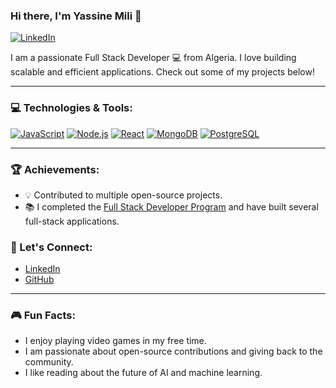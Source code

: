 ### Hi there, I'm Yassine Mili 👋

<!--[![Website](https://img.shields.io/badge/Website-YourWebsite-FF6347?style=for-the-badge&logo=google-chrome)](https://yourwebsite.com)-->
[![LinkedIn](https://img.shields.io/badge/LinkedIn-Yassine_Mili-0077B5?style=for-the-badge&logo=linkedin)](https://www.linkedin.com/in/yassine-mili-0193bb28a/)


I am a passionate Full Stack Developer 💻 from Algeria. I love building scalable and efficient applications. Check out some of my projects below!

---

### 💻 Technologies & Tools:

[![JavaScript](https://img.shields.io/badge/JavaScript-F7DF1E?style=for-the-badge&logo=javascript)](https://www.javascript.com/)
[![Node.js](https://img.shields.io/badge/Node.js-339933?style=for-the-badge&logo=node.js)](https://nodejs.org/)
[![React](https://img.shields.io/badge/React-61DAFB?style=for-the-badge&logo=react)](https://reactjs.org/)
[![MongoDB](https://img.shields.io/badge/MongoDB-4DB33D?style=for-the-badge&logo=mongodb)](https://www.mongodb.com/)
[![PostgreSQL](https://img.shields.io/badge/PostgreSQL-336791?style=for-the-badge&logo=postgresql)](https://www.postgresql.org/)

---

### 🏆 Achievements:

- 💡 Contributed to multiple open-source projects.
- 📚 I completed the [Full Stack Developer Program](#) and have built several full-stack applications.
<!-- 📝 Author of several blog posts about web development and tech trends. -->

<!---

### 📈 GitHub Stats:

![Your GitHub Stats](https://github-readme-stats.vercel.app/api?username=your-github-username&show_icons=true&count_private=true&hide=prs&theme=radical)

--->
<!---

### 📚 Latest Blog Posts

- [Building Scalable Applications with Node.js](https://yourblog.com/building-scalable-applications)
- [A Guide to PostgreSQL Indexing](https://yourblog.com/postgresql-indexing)
- [How Docker Transformed My Development Process](https://yourblog.com/how-docker-transformed-development)

--->

### 🤝 Let's Connect:

- [LinkedIn](https://www.linkedin.com/in/yassine-mili-0193bb28a/)
- [GitHub](https://github.com/yassinemili)

---

### 🎮 Fun Facts:

- I enjoy playing video games in my free time.
- I am passionate about open-source contributions and giving back to the community.
- I like reading about the future of AI and machine learning.


